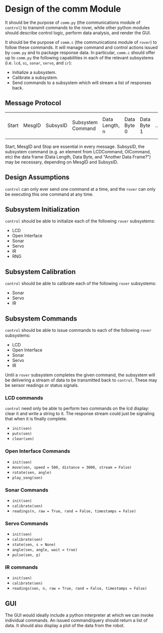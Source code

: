 # Design of the comm Module #

It should be the purpose of `comm.py` (the communications module of `control`) to transmit commands to the rover, while other python modules should describe control logic, perform data analysis, and render the GUI.

It should be the purpose of `comm.c` (the communications module of `rover`) to follow these commands. It will manage command and control actions issued by `comm.py` and to package response data. In particular, `comm.c` should offer up to `comm.py` the following capabilities in each of the relevant subsystems (i.e. `lcd`, `oi`, `sonar`, `servo`, and `ir`):

- Initialize a subsystem.
- Calibrate a subsystem.
- Send commands to a subsystem which will stream a list of responses back.

## Message Protocol ##

<table>
	<tr>
		<td>
			Start
		</td>
		<td>
			MesgID
		</td>
		<td>
			SubsysID
		</td>
		<td>
			Subsystem Command
		</td>
		<td>
			Data Length, n
		</td>
		<td>
			Data Byte 0
		</td>
		<td>
			Data Byte 1
		</td>
		<td>
			...	
		</td>
		<td>
			Data Byte n - 1
		</td>
		<td>
			Real Data Length
		</td>
		<td>
			Another Data Frame?
		</td>
		<td>
			...
		</td>
		<td>
			Stop
		</td>
	</tr>
</table>

Start, MesgID and Stop are essential in every message. SubsysID, the subsystem command (e.g. an element from LCDCommand, OICommand, etc) the data frame (Data Length, Data Byte, and "Another Data Frame?") may be necessary, depending on MesgID and SubsysID. 



## Design Assumptions ##

`control` can only ever send one command at a time, and the `rover` can only be executing this one command at any time.



## Subsystem Initialization ##

`control` should be able to initialize each of the following `rover` subsystems:

- LCD
- Open Interface
- Sonar
- Servo
- IR
- RNG



## Subsystem Calibration ##

`control` should be able to calibrate each of the following `rover` subsystems:

- Sonar
- Servo
- IR



## Subsystem Commands ##

`control` should be able to issue commands to each of the following `rover` subsystems:

- LCD
- Open Interface
- Sonar
- Servo
- IR

Until a `rover` subsystem completes the given command, the subsystem will be delivering a stream of data to be transmitted back to `control`. These may be sensor readings or status signals.



### LCD commands ###

`control` need only be able to perform two commands on the lcd display: clear it and write a string to it. The response stream could just be signaling that when it is finally complete.

- `init(sen)`
- `puts(sen)`
- `clear(sen)`



### Open Interface Commands ###

- `init(sen)`
- `move(sen, speed = 500, distance = 3000, stream = False)`
- `rotate(sen, angle)`
- `play_song(sen)`



### Sonar Commands ###

- `init(sen)`
- `calibrate(sen)`
- `readings(n, raw = True, rand = False, timestamps = False)`



### Servo Commands ###

- `init(sen)`
- `calibrate(sen)`
- `state(sen, s = None)`
- `angle(sen, angle, wait = true)`
- `pulse(sen, p)`



### IR commands ###

- `init(sen)`
- `calibrate(sen)`
- `readings(sen, n, raw = True, rand = False, timestamps = False)`



## GUI ##

The GUI would ideally include a python interpreter at which we can invoke individual commands. An issued command/query should return a list of data. It should also display a plot of the data from the robot.


